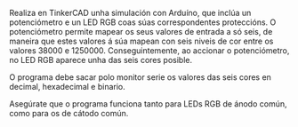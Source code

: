 Realiza en TinkerCAD unha simulación con Arduíno, que inclúa un potenciómetro e un LED RGB coas súas correspondentes proteccións. O potenciómetro permite mapear os seus valores de entrada a só seis, de maneira que estes valores á súa mapean con seis niveis de cor entre os valores 38000 e 1250000. Conseguintemente, ao accionar o potenciómetro, no LED RGB aparece unha das seis cores posible.

O programa debe sacar polo monitor serie os valores das seis cores en decimal, hexadecimal e binario.

Asegúrate que o programa funciona tanto para LEDs RGB de ánodo común, como para os de cátodo común.
